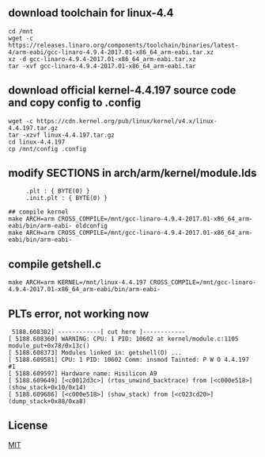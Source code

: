 
## download toolchain for linux-4.4
```
cd /mnt
wget -c https://releases.linaro.org/components/toolchain/binaries/latest-4/arm-eabi/gcc-linaro-4.9.4-2017.01-x86_64_arm-eabi.tar.xz
xz -d gcc-linaro-4.9.4-2017.01-x86_64_arm-eabi.tar.xz
tar -xvf gcc-linaro-4.9.4-2017.01-x86_64_arm-eabi.tar
```
## download official kernel-4.4.197 source code and copy config to .config
```
wget -c https://cdn.kernel.org/pub/linux/kernel/v4.x/linux-4.4.197.tar.gz 
tar -xzvf linux-4.4.197.tar.gz 
cd linux-4.4.197 
cp /mnt/config .config
```

## modify SECTIONS in arch/arm/kernel/module.lds 
```
     .plt : { BYTE(0) }
     .init.plt : { BYTE(0) }

```
```
## compile kernel
make ARCH=arm CROSS_COMPILE=/mnt/gcc-linaro-4.9.4-2017.01-x86_64_arm-eabi/bin/arm-eabi- oldconfig
make ARCH=arm CROSS_COMPILE=/mnt/gcc-linaro-4.9.4-2017.01-x86_64_arm-eabi/bin/arm-eabi-
```
## compile getshell.c
```
make ARCH=arm KERNEL=/mnt/linux-4.4.197 CROSS_COMPILE=/mnt/gcc-linaro-4.9.4-2017.01-x86_64_arm-eabi/bin/arm-eabi-
```

## PLTs error, not working now
```
 5188.608302] ------------[ cut here ]------------
[ 5188.608360] WARNING: CPU: 1 PID: 10602 at kernel/module.c:1105 module_put+0x78/0x13c()
[ 5188.608373] Modules linked in: getshell(O) ...
[ 5188.609581] CPU: 1 PID: 10602 Comm: insmod Tainted: P W O 4.4.197 #1
[ 5188.609597] Hardware name: Hisilicon A9
[ 5188.609649] [<c0012d3c>] (rtos_unwind_backtrace) from [<c000e518>] (show_stack+0x10/0x14)
[ 5188.609686] [<c000e518>] (show_stack) from [<c023cd20>] (dump_stack+0x88/0xa8)
``` 
## License
[MIT](https://opensource.org/licenses/MIT)
